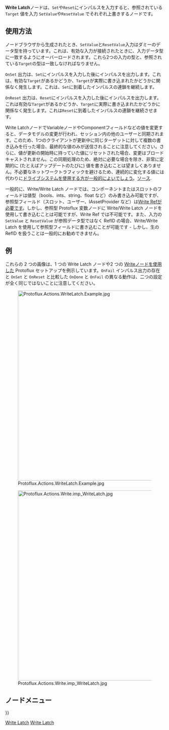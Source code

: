 <languages></languages>

**Write
Latch**ノードは、`Set`や`Reset`にインパルスを入力すると、参照されている
`Target` 値を入力 `SetValue`や`ResetValue`
でそれぞれ上書きするノードです。

## 使用方法

ノードブラウザから生成されたとき、`SetValue`と`ResetValue`入力はダミーのデータ型を持っています。これは、有効な入力が接続されたときに、入力データ型に一致するようにオーバーロードされます。これら2つの入力の型と、参照されている`Target`の型は一致しなければなりません。

`OnSet`
出力は、`Set`にインパルスを入力した後にインパルスを出力します。これは、有効な`Target`があるかどうか、`Target`が実際に書き込まれたかどうかに関係なく発生します。これは、`Set`に到着したインパルスの連鎖を継続します。

`OnReset`
出力は、`Reset`にインパルスを入力した後にインパルスを出力します。これは有効な`Target`があるかどうか、`Target`に実際に書き込まれたかどうかに関係なく発生します。これは`Reset`に到着したインパルスの連鎖を継続させます。

Write
LatchノードでVariableノードやComponentフィールドなどの値を変更すると、データモデルの変更が行われ、セッション内の他のユーザーと同期されます。このため、1つのクライアントが更新中に同じターゲットに対して複数の書き込みを行った場合、最終的な値のみが送信されることに注意してください。さらに、値が更新の開始時に持っていた値にリセットされた場合、変更はブロードキャストされません。この同期処理のため、絶対に必要な場合を除き、非常に定期的に
(たとえばアップデートのたびに)
値を書き込むことは望ましくありません。不必要なネットワークトラフィックを避けるため、連続的に変化する値には代わりに[ドライブシステムを使用する方が一般的によいでしょう](drive/ja "wikilink")。[ソース](https://github.com/Resonite-Metaverse/ResonitePublic/issues/2590#issuecomment-874788205).

一般的に、Write/Write Latch
ノードでは、コンポーネントまたはスロットのフィールドは値型（bools、ints、string、float
など）のみ書き込み可能ですが、参照型フィールド（スロット、ユーザー、IAssetProvider<AudioClip>
など）は[Write
Refが必要です](Write_Ref_(Protoflux_node)/ja "wikilink")。しかし、参照型
Protoflux 変数ノードに Write/Write Latch
ノードを使用して書き込むことは可能ですが、Write Ref
では不可能です。また、入力の `SetValue` と `ResetValue`
が参照データ型ではなく RefID の場合、Write/Write Latch
を使用して参照型フィールドに書き込むことが可能です - しかし、生の RefID
を扱うことは一般的にお勧めできません。

## 例

これらの 2 つの画像は、1 つの Write Latch ノードや2 つの
[Writeノードを使用した](Write_(Protoflux_node)/ja "wikilink") Protoflux
セットアップを例示しています。`OnFail` インパルス出力の存在と `OnSet` と
`OnReset` と比較した `OnDone` と `OnFail`
の異なる動作は、二つの設定が全く同じではないことに注意してください。

<figure>
<img src="Protoflux.Actions.WriteLatch.Example.jpg" title="Protoflux.Actions.WriteLatch.Example.jpg" width="600" alt="Protoflux.Actions.WriteLatch.Example.jpg" /><figcaption aria-hidden="true">Protoflux.Actions.WriteLatch.Example.jpg</figcaption>
</figure>

<figure>
<img src="Protoflux.Actions.Write.imp_WriteLatch.jpg" title="Protoflux.Actions.Write.imp_WriteLatch.jpg" width="600" alt="Protoflux.Actions.Write.imp_WriteLatch.jpg" /><figcaption aria-hidden="true">Protoflux.Actions.Write.imp_WriteLatch.jpg</figcaption>
</figure>

## ノードメニュー

}}

[Write Latch](Category:Protoflux{{#translation:}} "wikilink") [Write
Latch](Category:Protoflux:Actions{{#translation:}} "wikilink")